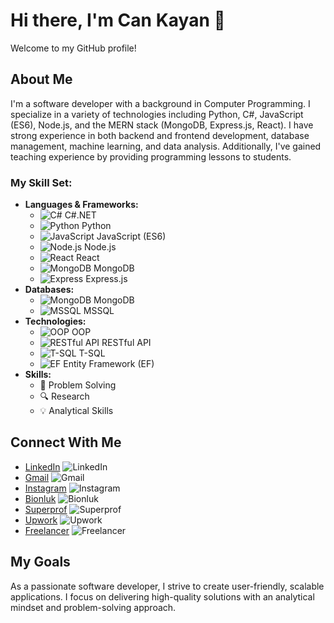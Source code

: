 # Hi there, I'm Can Kayan 👋

Welcome to my GitHub profile!

## About Me
I'm a software developer with a background in Computer Programming. I specialize in a variety of technologies including Python, C#, JavaScript (ES6), Node.js, and the MERN stack (MongoDB, Express.js, React). I have strong experience in both backend and frontend development, database management, machine learning, and data analysis. Additionally, I've gained teaching experience by providing programming lessons to students.

### My Skill Set:
- **Languages & Frameworks:** 
  - ![C#](https://img.shields.io/badge/-C%23-5C2D91?style=flat&logo=csharp&logoColor=white) C#.NET
  - ![Python](https://img.shields.io/badge/Python-3776AB?style=flat&logo=python&logoColor=white) Python
  - ![JavaScript](https://img.shields.io/badge/JavaScript-F7DF1E?style=flat&logo=javascript&logoColor=black) JavaScript (ES6)
  - ![Node.js](https://img.shields.io/badge/Node.js-339933?style=flat&logo=node.js&logoColor=white) Node.js
  - ![React](https://img.shields.io/badge/React-61DAFB?style=flat&logo=react&logoColor=black) React
  - ![MongoDB](https://img.shields.io/badge/MongoDB-47A248?style=flat&logo=mongodb&logoColor=white) MongoDB
  - ![Express](https://img.shields.io/badge/Express.js-000000?style=flat&logo=express&logoColor=white) Express.js
- **Databases:** 
  - ![MongoDB](https://img.shields.io/badge/MongoDB-47A248?style=flat&logo=mongodb&logoColor=white) MongoDB
  - ![MSSQL](https://img.shields.io/badge/MSSQL-CC2927?style=flat&logo=microsoft-sql-server&logoColor=white) MSSQL
- **Technologies:**
  - ![OOP](https://img.shields.io/badge/-OOP-blue?style=flat&logo=java&logoColor=white) OOP
  - ![RESTful API](https://img.shields.io/badge/RESTful%20API-025F4F?style=flat&logo=api&logoColor=white) RESTful API
  - ![T-SQL](https://img.shields.io/badge/T--SQL-CC2927?style=flat&logo=microsoft-sql-server&logoColor=white) T-SQL
  - ![EF](https://img.shields.io/badge/Entity%20Framework-3C3C3C?style=flat&logo=dot-net&logoColor=white) Entity Framework (EF)
- **Skills:** 
  - 🧠 Problem Solving
  - 🔍 Research
  - 💡 Analytical Skills

## Connect With Me
- [LinkedIn](https://linkedin.com/in/mehmet-can-kayan-095649226) ![LinkedIn](https://img.shields.io/badge/LinkedIn-0A66C2?style=flat&logo=linkedin&logoColor=white)
- [Gmail](mailto:mehmetcan.kayan01@gmail.com) ![Gmail](https://img.shields.io/badge/Gmail-EA4335?style=flat&logo=gmail&logoColor=white)
- [Instagram](https://instagram.com/can.kayan_) ![Instagram](https://img.shields.io/badge/Instagram-E4405F?style=flat&logo=instagram&logoColor=white)
- [Bionluk](https://bionluk.com/cannkayann) ![Bionluk](https://img.shields.io/badge/Bionluk-2F80ED?style=flat&logo=google-drive&logoColor=white)
- [Superprof](https://www.superprof.com.tr/ir/34135445-ac0795) ![Superprof](https://img.shields.io/badge/Superprof-FF4500?style=flat&logo=superprof&logoColor=white)
- [Upwork](https://www.upwork.com/freelancers/~015b9f6704c6cc3a7c?mp_source=share) ![Upwork](https://img.shields.io/badge/Upwork-6A7F94?style=flat&logo=upwork&logoColor=white)
- [Freelancer](https://www.tr.freelancer.com/u/cannkayann?sb=t) ![Freelancer](https://img.shields.io/badge/Freelancer-FF6900?style=flat&logo=freelancer&logoColor=white)

## My Goals
As a passionate software developer, I strive to create user-friendly, scalable applications. I focus on delivering high-quality solutions with an analytical mindset and problem-solving approach.
